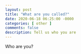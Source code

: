 ```yaml
---
layout: post
title: "What are you called?"
date: 2020-06-18 06:25:00 -0000
categories: [ other ]
comments: false
description: Tell us who you are
---
```

Who are you?
